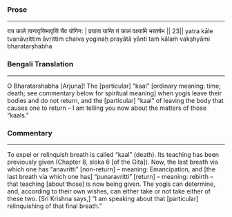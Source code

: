 ### Prose 
 --- 
यत्र काले त्वनावृत्तिमावृत्तिं चैव योगिन: |
प्रयाता यान्ति तं कालं वक्ष्यामि भरतर्षभ || 23||
yatra kāle tvanāvṛittim āvṛittiṁ chaiva yoginaḥ
prayātā yānti taṁ kālaṁ vakṣhyāmi bharatarṣhabha

### Bengali Translation 
 --- 
O Bharatarshabha [Arjuna]! The [particular] “kaal” [ordinary meaning: time; death; see commentary below for spiritual meaning] when yogis leave their bodies and do not return, and the [particular] “kaal” of leaving the body that causes one to return – I am telling you now about the matters of those “kaals.”

### Commentary 
 --- 
To expel or relinquish breath is called “kaal” (death). Its teaching has been previously given (Chapter 8, sloka 6 [of the Gita]). Now, the last breath via which one has “anavritti” [non-return] – meaning: Emancipation, and [the last breath via which one has] “punaravritti” [return] – meaning: rebirth – that teaching [about those] is now being given. The yogis can determine, and, according to their own wishes, can either take or not take either of these two. [Sri Krishna says,] “I am speaking about that [particular] relinquishing of that final breath.”